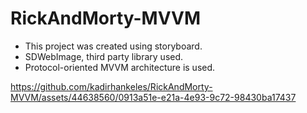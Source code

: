 # RickAndMorty-MVVM
- This project was created using storyboard.
- SDWebImage, third party library used.
- Protocol-oriented MVVM architecture is used.


https://github.com/kadirhankeles/RickAndMorty-MVVM/assets/44638560/0913a51e-e21a-4e93-9c72-98430ba17437

